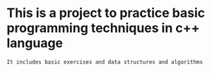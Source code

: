 # This is a project to practice basic programming techniques in c++ language

```sh
It includes basic exercises and data structures and algorithms
```
